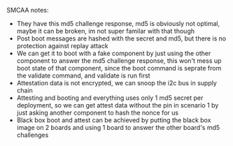 SMCAA notes:
- They have this md5 challenge response, md5 is obviously not optimal, maybe it can be broken, im not super familar with that though
- Post boot messages are hashed with the secret and md5, but there is no protection against replay attack
- We can get it to boot with a fake component by just using the other component to answer the md5 challenge response, this won't mess up boot state of that component, since the boot command is seprate from the validate command, and validate is run first
- Attestation data is not encrypted, we can snoop the i2c bus in supply chain
- Attesting and booting and everything uses only 1 md5 secret per deployment, so we can get attest data without the pin in scenario 1 by just asking another component to hash the nonce for us
- Black box boot and attest can be achieved by putting the black box image on 2 boards and using 1 board to answer the other board's md5 challenges
